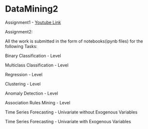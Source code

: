 # DataMining2

Assignment1 - [Youtube Link]()

Assignment2:

All the work is submitted in the form of notebooks(ipynb files) for the following Tasks:

Binary Classification - Level

Multiclass Classification - Level

Regression - Level

Clustering - Level

Anomaly Detection - Level

Association Rules Mining - Level

Time Series Forecasting - Univariate without Exogenous Variables

Time Series Forecasting - Univariate with Exogenous Variables
